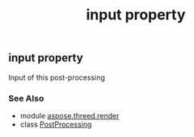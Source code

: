 ﻿---
title: input property
second_title: Aspose.3D for Python via .NET API References
description: 
type: docs
weight: 70
url: /python-net/aspose.threed.render/postprocessing/input/
is_root: false
---

## input property


Input of this post-processing

### See Also
* module [aspose.threed.render](../../)
* class [PostProcessing](/3d/python-net/aspose.threed.render/postprocessing)
